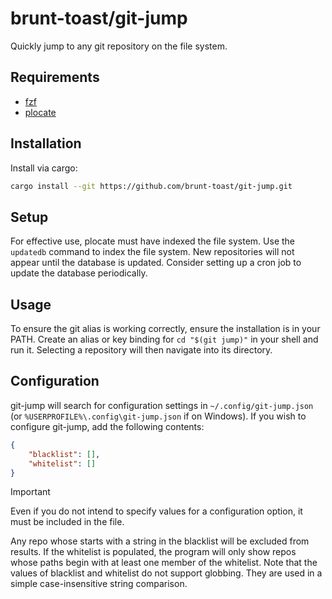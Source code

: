 # brunt-toast/git-jump 

Quickly jump to any git repository on the file system. 

## Requirements 

* [fzf](https://github.com/junegunn/fzf)
* [plocate](https://www.kali.org/tools/plocate/) 

## Installation 

Install via cargo: 
```bash
cargo install --git https://github.com/brunt-toast/git-jump.git
```
## Setup 
For effective use, plocate must have indexed the file system. Use the `updatedb` command to index the file system. New repositories will not appear until the database is updated. Consider setting up a cron job to update the database periodically. 

## Usage 

To ensure the git alias is working correctly, ensure the installation is in your PATH. Create an alias or key binding for `cd "$(git jump)"` in your shell and run it. Selecting a repository will then navigate into its directory. 

## Configuration 
git-jump will search for configuration settings in `~/.config/git-jump.json` (or `%USERPROFILE%\.config\git-jump.json` if on Windows). If you wish to configure git-jump, add the following contents: 
```json
{
    "blacklist": [],
    "whitelist": []
}
```
> [!IMPORTANT]
> Even if you do not intend to specify values for a configuration option, it must be included in the file. 

Any repo whose starts with a string in the blacklist will be excluded from results. If the whitelist is populated, the program will only show repos whose paths begin with at least one member of the whitelist. Note that the values of blacklist and whitelist do not support globbing. They are used in a simple case-insensitive string comparison. 

